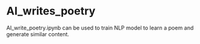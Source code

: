 # AI_writes_poetry

AI_write_poetry.ipynb can be used to train NLP model to learn a poem and generate similar content.  
